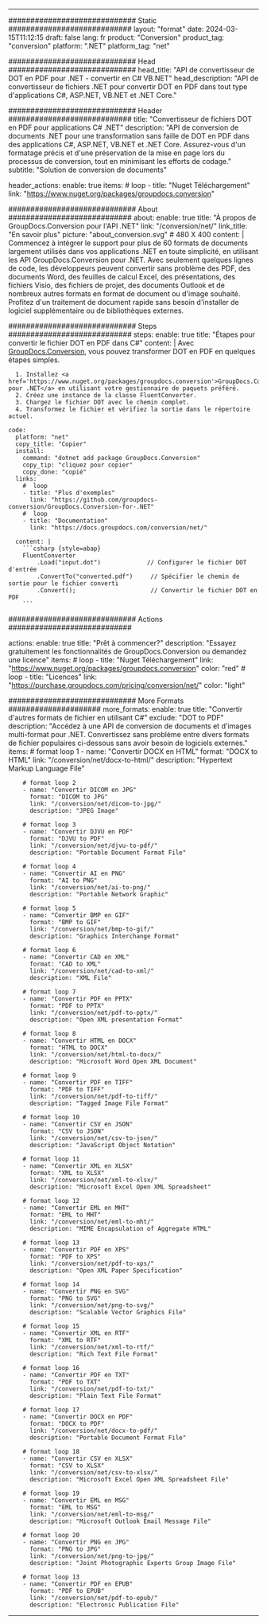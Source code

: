  
---
############################# Static ############################
layout: "format"
date: 2024-03-15T11:12:15
draft: false
lang: fr
product: "Conversion"
product_tag: "conversion"
platform: ".NET"
platform_tag: "net"

############################# Head #############################
head_title: "API de convertisseur de DOT en PDF pour .NET - convertir en C# VB.NET"
head_description: "API de convertisseur de fichiers .NET pour convertir DOT en PDF dans tout type d'applications C#, ASP.NET, VB.NET et .NET Core."

############################# Header ############################
title: "Convertisseur de fichiers DOT en PDF pour applications C# .NET" 
description: "API de conversion de documents .NET pour une transformation sans faille de DOT en PDF dans des applications C#, ASP.NET, VB.NET et .NET Core. Assurez-vous d'un formatage précis et d'une préservation de la mise en page lors du processus de conversion, tout en minimisant les efforts de codage." 
subtitle: "Solution de conversion de documents" 

header_actions:
  enable: true
  items:
    #  loop
    - title: "Nuget Téléchargement"
      link: "https://www.nuget.org/packages/groupdocs.conversion"


############################# About ############################
about:
    enable: true
    title: "À propos de GroupDocs.Conversion pour l'API .NET"
    link: "/conversion/net/"
    link_title: "En savoir plus"
    picture: "about_conversion.svg" # 480 X 400
    content: |
      Commencez à intégrer le support pour plus de 60 formats de documents largement utilisés dans vos applications .NET en toute simplicité, en utilisant les API GroupDocs.Conversion pour .NET. Avec seulement quelques lignes de code, les développeurs peuvent convertir sans problème des PDF, des documents Word, des feuilles de calcul Excel, des présentations, des fichiers Visio, des fichiers de projet, des documents Outlook et de nombreux autres formats en format de document ou d'image souhaité. Profitez d'un traitement de document rapide sans besoin d'installer de logiciel supplémentaire ou de bibliothèques externes.


############################# Steps ############################
steps:
    enable: true
    title: "Étapes pour convertir le fichier DOT en PDF dans C#" 
    content: |
      Avec <a href='https://products.groupdocs.com/conversion/net/'>GroupDocs.Conversion</a>, vous pouvez transformer DOT en PDF en quelques étapes simples.
      
      1. Installez <a href='https://www.nuget.org/packages/groupdocs.conversion'>GroupDocs.Conversion pour .NET</a> en utilisant votre gestionnaire de paquets préféré. 
      2. Créez une instance de la classe FluentConverter.  
      3. Chargez le fichier DOT avec le chemin complet. 
      4. Transformez le fichier et vérifiez la sortie dans le répertoire actuel. 
   
    code:
      platform: "net"
      copy_title: "Copier"
      install:
        command: "dotnet add package GroupDocs.Conversion"
        copy_tip: "cliquez pour copier"
        copy_done: "copié"
      links:
        #  loop
        - title: "Plus d'exemples"
          link: "https://github.com/groupdocs-conversion/GroupDocs.Conversion-for-.NET"
        #  loop
        - title: "Documentation"
          link: "https://docs.groupdocs.com/conversion/net/"
          
      content: |
        ```csharp {style=abap}
        FluentConverter
            .Load("input.dot")             // Configurer le fichier DOT d'entrée
            .ConvertTo("converted.pdf")     // Spécifier le chemin de sortie pour le fichier converti
            .Convert();                     // Convertir le fichier DOT en PDF        
        ```            

############################# Actions ############################

actions:
  enable: true
  title: "Prêt à commencer?"
  description: "Essayez gratuitement les fonctionnalités de GroupDocs.Conversion ou demandez une licence"
  items:
    #  loop
    - title: "Nuget Téléchargement"
      link: "https://www.nuget.org/packages/groupdocs.conversion"
      color: "red"
        #  loop
    - title: "Licences"
      link: "https://purchase.groupdocs.com/pricing/conversion/net/"
      color: "light"


############################# More Formats #####################
more_formats:
    enable: true
    title: "Convertir d'autres formats de fichier en utilisant C#"
    exclude: "DOT to PDF"
    description: "Accédez à une API de conversion de documents et d'images multi-format pour .NET. Convertissez sans problème entre divers formats de fichier populaires ci-dessous sans avoir besoin de logiciels externes."
    items: 
        # format loop 1
        - name: "Convertir DOCX en HTML"
          format: "DOCX to HTML"
          link: "/conversion/net/docx-to-html/"
          description: "Hypertext Markup Language File" 

        # format loop 2
        - name: "Convertir DICOM en JPG" 
          format: "DICOM to JPG"
          link: "/conversion/net/dicom-to-jpg/"
          description: "JPEG Image" 

        # format loop 3
        - name: "Convertir DJVU en PDF"
          format: "DJVU to PDF"
          link: "/conversion/net/djvu-to-pdf/"
          description: "Portable Document Format File" 

        # format loop 4
        - name: "Convertir AI en PNG"
          format: "AI to PNG"
          link: "/conversion/net/ai-to-png/"
          description: "Portable Network Graphic" 

        # format loop 5
        - name: "Convertir BMP en GIF"
          format: "BMP to GIF"
          link: "/conversion/net/bmp-to-gif/"
          description: "Graphics Interchange Format"

        # format loop 6
        - name: "Convertir CAD en XML"
          format: "CAD to XML"
          link: "/conversion/net/cad-to-xml/"
          description: "XML File"

        # format loop 7
        - name: "Convertir PDF en PPTX"
          format: "PDF to PPTX"
          link: "/conversion/net/pdf-to-pptx/"
          description: "Open XML presentation Format"

        # format loop 8
        - name: "Convertir HTML en DOCX"
          format: "HTML to DOCX"
          link: "/conversion/net/html-to-docx/"
          description: "Microsoft Word Open XML Document"

        # format loop 9
        - name: "Convertir PDF en TIFF"
          format: "PDF to TIFF"
          link: "/conversion/net/pdf-to-tiff/"
          description: "Tagged Image File Format" 

        # format loop 10
        - name: "Convertir CSV en JSON" 
          format: "CSV to JSON"
          link: "/conversion/net/csv-to-json/"
          description: "JavaScript Object Notation" 

        # format loop 11
        - name: "Convertir XML en XLSX" 
          format: "XML to XLSX"
          link: "/conversion/net/xml-to-xlsx/"
          description: "Microsoft Excel Open XML Spreadsheet"  
          
        # format loop 12
        - name: "Convertir EML en MHT"
          format: "EML to MHT"
          link: "/conversion/net/eml-to-mht/"
          description: "MIME Encapsulation of Aggregate HTML"  
              
        # format loop 13
        - name: "Convertir PDF en XPS"
          format: "PDF to XPS"
          link: "/conversion/net/pdf-to-xps/"
          description: "Open XML Paper Specification" 
          
        # format loop 14
        - name: "Convertir PNG en SVG"
          format: "PNG to SVG"
          link: "/conversion/net/png-to-svg/"
          description: "Scalable Vector Graphics File" 
          
        # format loop 15
        - name: "Convertir XML en RTF"
          format: "XML to RTF"
          link: "/conversion/net/xml-to-rtf/"
          description: "Rich Text File Format"
          
        # format loop 16
        - name: "Convertir PDF en TXT"
          format: "PDF to TXT"
          link: "/conversion/net/pdf-to-txt/"
          description: "Plain Text File Format"              
        
        # format loop 17
        - name: "Convertir DOCX en PDF"
          format: "DOCX to PDF"
          link: "/conversion/net/docx-to-pdf/"
          description: "Portable Document Format File"
 
        # format loop 18
        - name: "Convertir CSV en XLSX"
          format: "CSV to XLSX"
          link: "/conversion/net/csv-to-xlsx/"
          description: "Microsoft Excel Open XML Spreadsheet File"
 
        # format loop 19
        - name: "Convertir EML en MSG"
          format: "EML to MSG"
          link: "/conversion/net/eml-to-msg/"
          description: "Microsoft Outlook Email Message File"

        # format loop 20
        - name: "Convertir PNG en JPG"
          format: "PNG to JPG"
          link: "/conversion/net/png-to-jpg/"
          description: "Joint Photographic Experts Group Image File"

        # format loop 13
        - name: "Convertir PDF en EPUB"
          format: "PDF to EPUB"
          link: "/conversion/net/pdf-to-epub/"
          description: "Electronic Publication File"

---
